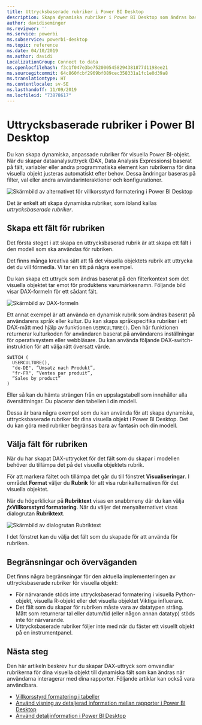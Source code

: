 ```yaml
---
title: Uttrycksbaserade rubriker i Power BI Desktop
description: Skapa dynamiska rubriker i Power BI Desktop som ändras baserat på programmatiska uttryck med hjälp av villkorsstyrd programmatisk formatering
author: davidiseminger
ms.reviewer: ''
ms.service: powerbi
ms.subservice: powerbi-desktop
ms.topic: reference
ms.date: 04/10/2019
ms.author: davidi
LocalizationGroup: Connect to data
ms.openlocfilehash: f3c1f047e3be7520005458294381877d1198ee21
ms.sourcegitcommit: 64c860fcbf2969bf089cec358331a1fc1e0d39a8
ms.translationtype: HT
ms.contentlocale: sv-SE
ms.lasthandoff: 11/09/2019
ms.locfileid: "73878617"
---
```

# <a name="expression-based-titles-in-power-bi-desktop"></a>Uttrycksbaserade rubriker i Power BI Desktop

Du kan skapa dynamiska, anpassade rubriker för visuella Power BI-objekt. När du skapar dataanalysuttryck (DAX, Data Analysis Expressions) baserat på fält, variabler eller andra programmatiska element kan rubrikerna för dina visuella objekt justeras automatiskt efter behov. Dessa ändringar baseras på filter, val eller andra användarinteraktioner och konfigurationer.

![Skärmbild av alternativet för villkorsstyrd formatering i Power BI Desktop](media/desktop-conditional-formatting-visual-titles/expression-based-title-01.png)

Det är enkelt att skapa dynamiska rubriker, som ibland kallas *uttrycksbaserade rubriker*. 

## <a name="create-a-field-for-your-title"></a>Skapa ett fält för rubriken

Det första steget i att skapa en uttrycksbaserad rubrik är att skapa ett fält i den modell som ska användas för rubriken. 

Det finns många kreativa sätt att få det visuella objektets rubrik att uttrycka det du vill förmedla. Vi tar en titt på några exempel.

Du kan skapa ett uttryck som ändras baserat på den filterkontext som det visuella objektet tar emot för produktens varumärkesnamn. Följande bild visar DAX-formeln för ett sådant fält.

![Skärmbild av DAX-formeln](media/desktop-conditional-formatting-visual-titles/expression-based-title-02.png)

Ett annat exempel är att använda en dynamisk rubrik som ändras baserat på användarens språk eller kultur. Du kan skapa språkspecifika rubriker i ett DAX-mått med hjälp av funktionen `USERCULTURE()`. Den här funktionen returnerar kulturkoden för användaren baserat på användarens inställningar för operativsystem eller webbläsare. Du kan använda följande DAX-switch-instruktion för att välja rätt översatt värde. 

```
SWITCH (
  USERCULTURE(),
  "de-DE", “Umsatz nach Produkt”,
  "fr-FR", “Ventes par produit”,
  “Sales by product”
)
```

Eller så kan du hämta strängen från en uppslagstabell som innehåller alla översättningar. Du placerar den tabellen i din modell. 

Dessa är bara några exempel som du kan använda för att skapa dynamiska, uttrycksbaserade rubriker för dina visuella objekt i Power BI Desktop. Det du kan göra med rubriker begränsas bara av fantasin och din modell.


## <a name="select-your-field-for-your-title"></a>Välja fält för rubriken

När du har skapat DAX-uttrycket för det fält som du skapar i modellen behöver du tillämpa det på det visuella objektets rubrik.

För att markera fältet och tillämpa det går du till fönstret **Visualiseringar**. I området **Format** väljer du **Rubrik** för att visa rubrikalternativen för det visuella objektet. 

När du högerklickar på **Rubriktext** visas en snabbmeny där du kan välja **<em>fx</em>Villkorsstyrd formatering**. När du väljer det menyalternativet visas dialogrutan **Rubriktext**. 

![Skärmbild av dialogrutan Rubriktext](media/desktop-conditional-formatting-visual-titles/expression-based-title-02b.png)

I det fönstret kan du välja det fält som du skapade för att använda för rubriken.

## <a name="limitations-and-considerations"></a>Begränsningar och överväganden

Det finns några begränsningar för den aktuella implementeringen av uttrycksbaserade rubriker för visuella objekt:

* För närvarande stöds inte uttrycksbaserad formatering i visuella Python-objekt, visuella R-objekt eller det visuella objektet Viktiga influerare.
* Det fält som du skapar för rubriken måste vara av datatypen sträng. Mått som returnerar tal eller datum/tid (eller någon annan datatyp) stöds inte för närvarande.
* Uttrycksbaserade rubriker följer inte med när du fäster ett visuellt objekt på en instrumentpanel.

## <a name="next-steps"></a>Nästa steg

Den här artikeln beskrev hur du skapar DAX-uttryck som omvandlar rubrikerna för dina visuella objekt till dynamiska fält som kan ändras när användarna interagerar med dina rapporter. Följande artiklar kan också vara användbara.

* [Villkorsstyrd formatering i tabeller](desktop-conditional-table-formatting.md)
* [Använd visning av detaljerad information mellan rapporter i Power BI Desktop](desktop-cross-report-drill-through.md)
* [Använd detaljinformation i Power BI Desktop](desktop-drillthrough.md)
